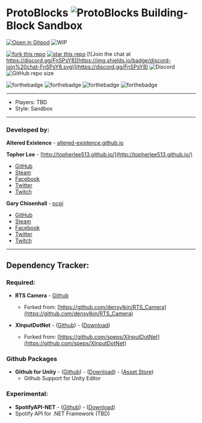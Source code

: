# **ProtoBlocks** ![ProtoBlocks](Assets/AltX/ui/icon_64.png) Building-Block Sandbox

[![Open in Gitpod](https://gitpod.io/button/open-in-gitpod.svg)](https://gitpod.io/#https://github.com/altered-existence/ProtoBlocks)
![WIP](https://camo.githubusercontent.com/96997bf4724da51b7b3bd96d341a0c1efb2b38ab/68747470733a2f2f756e706b672e636f6d2f76767769702f5749502e737667)

[![fork this repo](http://githubbadges.com/fork.svg?user=altered-existence&repo=ProtoBlocks&style=default)](https://github.com/altered-existence/ProtoBlocks/fork)
[![star this repo](http://githubbadges.com/star.svg?user=altered-existence&repo=ProtoBlocks&style=default)](https://github.com/altered-existence/ProtoBlocks)
[![Join the chat at https://discord.gg/FnSPsY8](https://img.shields.io/badge/discord-join%20chat-FnSPsY8.svg)](https://discord.gg/FnSPsY8)
![Discord](https://img.shields.io/discord/356807608256036866.svg)
![GitHub repo size](https://img.shields.io/github/repo-size/altered-existence/ProtoBlocks.svg)

![forthebadge](https://forthebadge.com/images/badges/built-with-love.svg)
![forthebadge](https://forthebadge.com/images/badges/uses-badges.svg)
![forthebadge](https://forthebadge.com/images/badges/no-ragrets.svg)
![forthebadge](https://forthebadge.com/images/badges/fuck-it-ship-it.svg)

-----
- Players: TBD
- Style: Sandbox

-----
### Developed by:

**Altered Existence** - [altered-existence.github.io](https://altered-existence.github.io/)

**Topher Lee** - [http://topherlee513.github.io/](http://topherlee513.github.io/)
  - [GitHub](https://github.com/TopherLee513)
  - [Steam](https://steamcommunity.com/id/TopherLee513/)
  - [Facebook](https://www.facebook.com/topher.lee.13)
  - [Twitter](https://twitter.com/TopherLee513)
  - [Twitch](https://www.twitch.tv/topherlee513)


**Gary Chisenhall** - [pcpi](https://glchisenhall.github.io/)
  - [GitHub](https://github.com/glchisenhall)
  - [Steam](https://steamcommunity.com/id/gchisenhall/)
  - [Facebook](https://www.facebook.com/garyleechisenhalljr)
  - [Twitter](https://twitter.com/ChisenhallGary)
  - [Twitch](https://www.twitch.tv/sou77e55one)

----
## Dependency Tracker:

### Required:
- **RTS Camera** - [Github](https://github.com/altered-existence/RTS_Camera)
  - Forked from: [https://github.com/densylkin/RTS_Camera](https://github.com/densylkin/RTS_Camera)


- **XInputDotNet** - ([Github](https://github.com/altered-existence/XInputDotNet)) - ([Download](https://github.com/altered-existence/XInputDotNet/releases/latest))
   - Forked from: [https://github.com/speps/XInputDotNet](https://github.com/speps/XInputDotNet)


### Github Packages
- **Github for Unity** - ([Github](https://github.com/github-for-unity/Unity)) - ([Download](https://github.com/github-for-unity/Unity/releases/latest)) - ([Asset Store](https://assetstore.unity.com/packages/tools/version-control/github-for-unity-118069))
  - Github Support for Unity Editor





### Experimental:
  - **SpotifyAPI-NET** - ([Github](https://github.com/JohnnyCrazy/SpotifyAPI-NET)) - ([Download](https://github.com/JohnnyCrazy/SpotifyAPI-NET/archive/3.1.1.zip))
   - Spotify API for .NET Framework (TBD)
